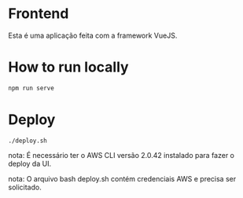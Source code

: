# Frontend

Esta é uma aplicação feita com a framework VueJS.

# How to run locally

```bash
npm run serve
```

# Deploy
```
./deploy.sh
```

nota: É necessário ter o AWS CLI versão 2.0.42 instalado para fazer o deploy da UI.

nota: O arquivo bash deploy.sh contém credenciais AWS e precisa ser solicitado.